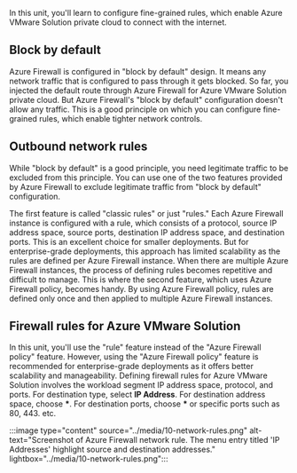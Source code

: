 ﻿In this unit, you'll learn to configure fine-grained rules, which enable Azure VMware Solution private cloud to connect with the internet.

## Block by default

Azure Firewall is configured in "block by default" design. It means any network traffic that is configured to pass through it gets blocked. So far, you injected the default route through Azure Firewall for Azure VMware Solution private cloud. But Azure Firewall's "block by default" configuration doesn't allow any traffic. This is a good principle on which you can configure fine-grained rules, which enable tighter network controls.

## Outbound network rules

While "block by default" is a good principle, you need legitimate traffic to be excluded from this principle. You can use one of the two features provided by Azure Firewall to exclude legitimate traffic from "block by default" configuration.

The first feature is called "classic rules" or just "rules." Each Azure Firewall instance is configured with a rule, which consists of a protocol, source IP address space, source ports, destination IP address space, and destination ports. This is an excellent choice for smaller deployments. But for enterprise-grade deployments, this approach has limited scalability as the rules are defined per Azure Firewall instance. When there are multiple Azure Firewall instances, the process of defining rules becomes repetitive and difficult to manage. This is where the second feature, which uses Azure Firewall policy, becomes handy. By using Azure Firewall policy, rules are defined only once and then applied to multiple Azure Firewall instances.

## Firewall rules for Azure VMware Solution

In this unit, you'll use the "rule" feature instead of the "Azure Firewall policy" feature. However, using the "Azure Firewall policy" feature is recommended for enterprise-grade deployments as it offers better scalability and manageability. Defining firewall rules for Azure VMware Solution involves the workload segment IP address space, protocol, and ports. For destination type, select **IP Address**. For destination address space, choose **\***. For destination ports, choose **\*** or specific ports such as 80, 443. etc.

:::image type="content" source="../media/10-network-rules.png" alt-text="Screenshot of Azure Firewall network rule. The menu entry titled 'IP Addresses' highlight source and destination addresses." lightbox="../media/10-network-rules.png":::
